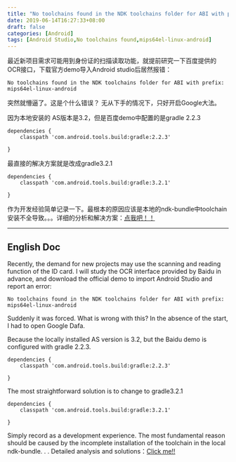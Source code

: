 ```yaml
---
title: "No toolchains found in the NDK toolchains folder for ABI with prefix: mips64el-linux-android"
date: 2019-06-14T16:27:33+08:00
draft: false
categories: [Android]
tags: [Android Studio,No toolchains found,mips64el-linux-android]
---
```


最近新项目需求可能用到身份证的扫描读取功能，就提前研究一下百度提供的OCR接口，下载官方demo导入Android studio后居然报错：
```
No toolchains found in the NDK toolchains folder for ABI with prefix: mips64el-linux-android
```
 突然就懵逼了。这是个什么错误？
 无从下手的情况下，只好开启Google大法。

 因为本地安装的 AS版本是3.2，但是百度demo中配置的是gradle 2.2.3

 ``` shell
 dependencies {
     classpath 'com.android.tools.build:gradle:2.2.3'

 }
 ```
 最直接的解决方案就是改成gradle3.2.1

 ``` shell
 dependencies {
     classpath 'com.android.tools.build:gradle:3.2.1'

 }
 ```

 作为开发经验简单记录一下。最根本的原因应该是本地的ndk-bundle中toolchain安装不全导致。。。详细的分析和解决方案：[点我吧！！](https://medium.com/@ivancse.58/how-to-resolve-no-toolchains-found-in-the-ndk-toolchains-folder-for-abi-with-prefix-b37086380193)

 ---
 English Doc
 ---


Recently, the demand for new projects may use the scanning and reading function of the ID card. I will study the OCR interface provided by Baidu in advance, and download the official demo to import Android Studio and report an error:
 ```
 No toolchains found in the NDK toolchains folder for ABI with prefix: mips64el-linux-android
 ```
 Suddenly it was forced. What is wrong with this? In the absence of the start, I had to open Google Dafa.

Because the locally installed AS version is 3.2, but the Baidu demo is configured with gradle 2.2.3.

  ``` shell
  dependencies {
      classpath 'com.android.tools.build:gradle:2.2.3'

  }
  ```
  The most straightforward solution is to change to gradle3.2.1

  ``` shell
  dependencies {
      classpath 'com.android.tools.build:gradle:3.2.1'

  }
  ```

Simply record as a development experience. The most fundamental reason should be caused by the incomplete installation of the toolchain in the local ndk-bundle. . . Detailed analysis and solutions：[Click me!!](https://medium.com/@ivancse.58/how-to-resolve-no-toolchains-found-in-the-ndk-toolchains-folder-for-abi-with-prefix-b37086380193)
